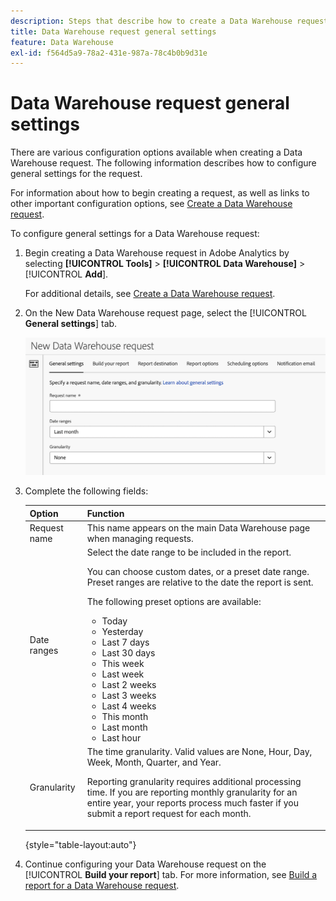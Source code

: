 ```yaml
---
description: Steps that describe how to create a Data Warehouse request.
title: Data Warehouse request general settings
feature: Data Warehouse
exl-id: f564d5a9-78a2-431e-987a-78c4b0b9d31e
---
```

# Data Warehouse request general settings

There are various configuration options available when creating a Data Warehouse request. The following information describes how to configure general settings for the request.

For information about how to begin creating a request, as well as links to other important configuration options, see [Create a Data Warehouse request](/help/export/data-warehouse/create-request/t-dw-create-request.md). 

To configure general settings for a Data Warehouse request:

1. Begin creating a Data Warehouse request in Adobe Analytics by selecting **[!UICONTROL Tools]** > **[!UICONTROL Data Warehouse]** > [!UICONTROL **Add**].

   For additional details, see [Create a Data Warehouse request](/help/export/data-warehouse/create-request/t-dw-create-request.md).

1. On the New Data Warehouse request page, select the [!UICONTROL **General settings**] tab.

   ![Report destination tab](assets/dw-general-settings.png)

1. Complete the following fields:

   |Option | Function | 
   |---------|----------|
   | Request name | This name appears on the main Data Warehouse page when managing requests. | 
   | Date ranges | Select the date range to be included in the report. <p>You can choose custom dates, or a preset date range. Preset ranges are relative to the date the report is sent.</p><p>The following preset options are available:</p><ul><li>Today</li><li>Yesterday</li><li>Last 7 days</li><li>Last 30 days</li><li>This week</li><li>Last week</li><li>Last 2 weeks</li><li>Last 3 weeks</li><li>Last 4 weeks</li><li>This month</li><li>Last month</li><li>Last hour</li></ul> | 
   | Granularity | <!--what does this setting do? It's not the schedule/frequency... --> The time granularity. Valid values are None, Hour, Day, Week, Month, Quarter, and Year.<p>Reporting granularity requires additional processing time. If you are reporting monthly granularity for an entire year, your reports process much faster if you submit a report request for each month.</p> <!-- Make this into a new row: Make available to users in your organization - All data warehouse requests are visible only to you and any system administrators. Enable this option if you want to make the request visible to everyone in your organization. <p>Enabling this option is useful if you want other users in your organization to help create or update the request.</p>--> | 

   {style="table-layout:auto"}

1. Continue configuring your Data Warehouse request on the [!UICONTROL **Build your report**] tab. For more information, see [Build a report for a Data Warehouse request](/help/export/data-warehouse/create-request/dw-request-build-report.md).
